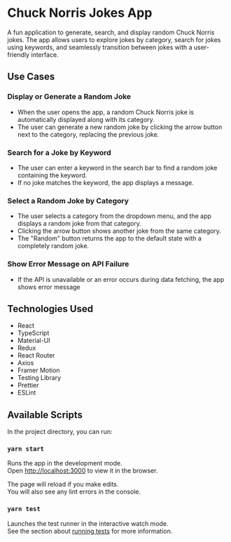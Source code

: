 # Chuck Norris Jokes App

A fun application to generate, search, and display random Chuck Norris jokes. The app allows users to explore jokes by category, search for jokes using keywords, and seamlessly transition between jokes with a user-friendly interface.

## Use Cases

### Display or Generate a Random Joke
- When the user opens the app, a random Chuck Norris joke is automatically displayed along with its category.
- The user can generate a new random joke by clicking the arrow button next to the category, replacing the previous joke.

### Search for a Joke by Keyword
- The user can enter a keyword in the search bar to find a random joke containing the keyword.
- If no joke matches the keyword, the app displays a message.
### Select a Random Joke by Category
- The user selects a category from the dropdown menu, and the app displays a random joke from that category.
- Clicking the arrow button shows another joke from the same category.
- The "Random" button returns the app to the default state with a completely random joke.

### Show Error Message on API Failure
- If the API is unavailable or an error occurs during data fetching, the app shows error message 

## Technologies Used

- React
- TypeScript
- Material-UI
- Redux
- React Router
- Axios
- Framer Motion
- Testing Library
- Prettier
- ESLint

## Available Scripts

In the project directory, you can run:

### `yarn start`

Runs the app in the development mode.\
Open [http://localhost:3000](http://localhost:3000) to view it in the browser.

The page will reload if you make edits.\
You will also see any lint errors in the console.

### `yarn test`

Launches the test runner in the interactive watch mode.\
See the section about [running tests](https://facebook.github.io/create-react-app/docs/running-tests) for more information.


